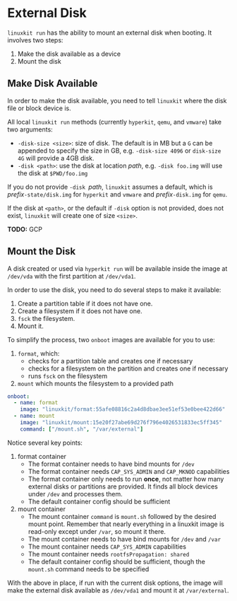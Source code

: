 # External Disk
`linuxkit run` has the ability to mount an external disk when booting. It involves two steps:

1. Make the disk available as a device
2. Mount the disk

## Make Disk Available
In order to make the disk available, you need to tell `linuxkit` where the disk file or block device is.

All local `linuxkit run` methods (currently `hyperkit`, `qemu`, and `vmware`) take two arguments:

* `-disk-size <size>`: size of disk. The default is in MB but a `G` can be appended to specify the size in GB, e.g. `-disk-size 4096` or `disk-size 4G` will provide a 4GB disk.
* `-disk <path>`: use the disk at location _path_, e.g. `-disk foo.img` will use the disk at `$PWD/foo.img`

If you do not provide `-disk `_path_, `linuxkit` assumes a default, which is _prefix_`-state/disk.img` for `hyperkit` and `vmware` and _prefix_`-disk.img` for `qemu`. 

If the disk at `<path>`, or the default if `-disk` option is not provided, does not exist, `linuxkit` will create one of size `<size>`.

**TODO:** GCP

## Mount the Disk
A disk created or used via `hyperkit run` will be available inside the image at `/dev/vda` with the first partition at `/dev/vda1`.

In order to use the disk, you need to do several steps to make it available:

1. Create a partition table if it does not have one.
2. Create a filesystem if it does not have one.
3. `fsck` the filesystem.
4. Mount it.

To simplify the process, two `onboot` images are available for you to use:

1. `format`, which:
    * checks for a partition table and creates one if necessary
    * checks for a filesystem on the partition and creates one if necessary
    * runs `fsck` on the filesystem
2. `mount` which mounts the filesystem to a provided path

```yml
onboot:
  - name: format
    image: "linuxkit/format:55afe08816c2a4d8dbae3ee51ef53e0bee422d66"
  - name: mount
    image: "linuxkit/mount:15e20f27abe69d276f796e4026531833ec5ff345"
    command: ["/mount.sh", "/var/external"]
```

Notice several key points:

1. format container
    * The format container needs to have bind mounts for `/dev`
    * The format container needs `CAP_SYS_ADMIN` and `CAP_MKNOD` capabilities
    * The format container only needs to run **once**, not matter how many external disks or partitions are provided. It finds all block devices under `/dev` and processes them.
    * The default container config should be sufficient
2. mount container
    * The mount container `command` is `mount.sh` followed by the desired mount point. Remember that nearly everything in a linuxkit image is read-only except under `/var`, so mount it there.
    * The mount container needs to have bind mounts for `/dev` and `/var`
    * The mount container needs `CAP_SYS_ADMIN` capabilities
    * The mount container needs `rootfsPropagation: shared`
    * The default container config should be sufficient, though the `mount.sh` command needs to be specified

With the above in place, if run with the current disk options, the image will make the external disk available as `/dev/vda1` and mount it at `/var/external`.
